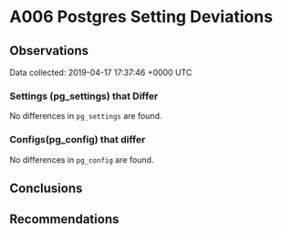 # A006 Postgres Setting Deviations #

## Observations ##
Data collected: 2019-04-17 17:37:46 +0000 UTC  

### Settings (pg_settings) that Differ ###

No differences in `pg_settings` are found.

### Configs(pg_config) that differ ###

No differences in `pg_config` are found.



## Conclusions ##


## Recommendations ##

